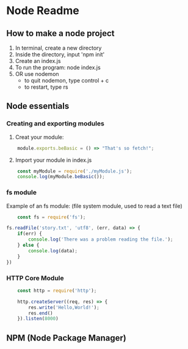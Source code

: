 # Node Readme

## How to make a node project

1. In terminal, create a new directory
2. Inside the directory, input 'npm init'
3. Create an index.js
4. To run the program: node index.js
5. OR use nodemon
    - to quit nodemon, type control + c
    - to restart, type rs

## Node essentials
### Creating and exporting modules

1. Creat your module: 
```javascript
    module.exports.beBasic = () => "That's so fetch!";
```
2. Import your module in index.js
```javascript
    const myModule = require('./myModule.js');
    console.log(myModule.beBasic());
```

### fs module
Example of an fs module: (file system module, used to read a text file)
```javascript
    const fs = require('fs');

fs.readFile('story.txt', 'utf8', (err, data) => {
    if(err) {
        console.log('There was a problem reading the file.');
    } else {
        console.log(data);
    }
})
```

### HTTP Core Module
``` javascript
    const http = require('http');

    http.createServer((req, res) => {
        res.write('Hello,World!');
        res.end()
    }).listen(8000)
```

## NPM (Node Package Manager)

